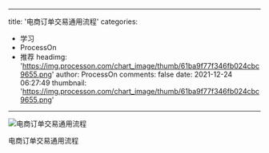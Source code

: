 
---
title: '电商订单交易通用流程'
categories: 
 - 学习
 - ProcessOn
 - 推荐
headimg: 'https://img.processon.com/chart_image/thumb/61ba9f77f346fb024cbc9655.png'
author: ProcessOn
comments: false
date: 2021-12-24 06:27:49
thumbnail: 'https://img.processon.com/chart_image/thumb/61ba9f77f346fb024cbc9655.png'
---

<div>   
<img class="thumb" alt="电商订单交易通用流程" src="https://img.processon.com/chart_image/thumb/61ba9f77f346fb024cbc9655.png" referrerpolicy="no-referrer">
<p>电商订单交易通用流程</p>  
</div>
            